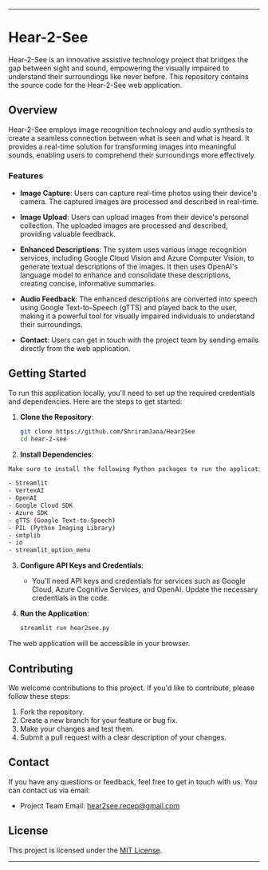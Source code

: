 
---

# Hear-2-See

Hear-2-See is an innovative assistive technology project that bridges the gap between sight and sound, empowering the visually impaired to understand their surroundings like never before. This repository contains the source code for the Hear-2-See web application. 

## Overview

Hear-2-See employs image recognition technology and audio synthesis to create a seamless connection between what is seen and what is heard. It provides a real-time solution for transforming images into meaningful sounds, enabling users to comprehend their surroundings more effectively.

### Features

- **Image Capture**: Users can capture real-time photos using their device's camera. The captured images are processed and described in real-time.

- **Image Upload**: Users can upload images from their device's personal collection. The uploaded images are processed and described, providing valuable feedback.

- **Enhanced Descriptions**: The system uses various image recognition services, including Google Cloud Vision and Azure Computer Vision, to generate textual descriptions of the images. It then uses OpenAI's language model to enhance and consolidate these descriptions, creating concise, informative summaries.

- **Audio Feedback**: The enhanced descriptions are converted into speech using Google Text-to-Speech (gTTS) and played back to the user, making it a powerful tool for visually impaired individuals to understand their surroundings.

- **Contact**: Users can get in touch with the project team by sending emails directly from the web application.

## Getting Started

To run this application locally, you'll need to set up the required credentials and dependencies. Here are the steps to get started:

1. **Clone the Repository**:
   ```bash
   git clone https://github.com/ShriramJana/Hear2See
   cd hear-2-see
   ```

2. **Install Dependencies**:
```bash
Make sure to install the following Python packages to run the application:

- Streamlit
- VertexAI
- OpenAI
- Google Cloud SDK
- Azure SDK
- gTTS (Google Text-to-Speech)
- PIL (Python Imaging Library)
- smtplib
- io
- streamlit_option_menu
   ```

3. **Configure API Keys and Credentials**:
   - You'll need API keys and credentials for services such as Google Cloud, Azure Cognitive Services, and OpenAI. Update the necessary credentials in the code.

4. **Run the Application**:
   ```bash
   streamlit run hear2see.py
   ```

The web application will be accessible in your browser.

## Contributing

We welcome contributions to this project. If you'd like to contribute, please follow these steps:

1. Fork the repository.
2. Create a new branch for your feature or bug fix.
3. Make your changes and test them.
4. Submit a pull request with a clear description of your changes.

## Contact

If you have any questions or feedback, feel free to get in touch with us. You can contact us via email:

- Project Team Email: hear2see.recep@gmail.com

## License

This project is licensed under the [MIT License](LICENSE).

---
